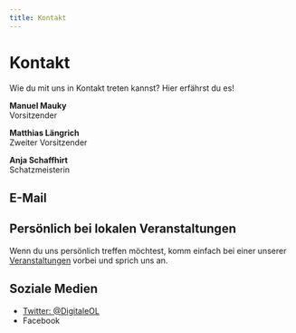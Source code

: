 ```yaml
---
title: Kontakt
---
```


# Kontakt

Wie du mit uns in Kontakt treten kannst? Hier erfährst du es!


**Manuel Mauky**  
Vorsitzender


**Matthias Längrich**  
Zweiter Vorsitzender


**Anja Schaffhirt**  
Schatzmeisterin



## E-Mail

<obfuscate email="vorstand@digitale-oberlausitz.eu"/>


## Persönlich bei lokalen Veranstaltungen

Wenn du uns persönlich treffen möchtest, komm einfach bei einer unserer [Veranstaltungen](/veranstaltungen) vorbei und sprich uns an.


## Soziale Medien

- [Twitter: @DigitaleOL](https://twitter.com/DigitaleOL)
- Facebook
